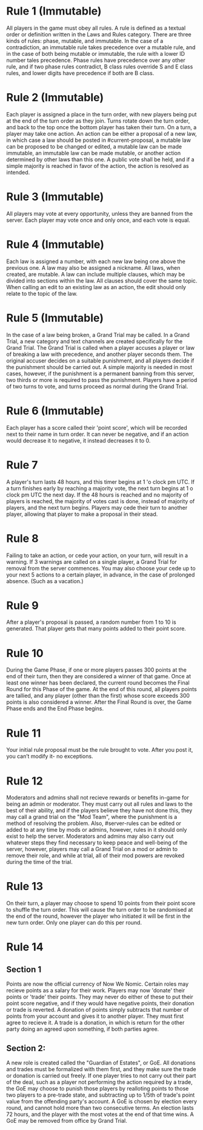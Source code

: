 # Rule 1 (Immutable)

All players in the game must obey all rules. A rule is defined as a
textual order or definition written in the Laws and Rules category.
There are three kinds of rules: phase, mutable, and immutable. In the
case of a contradiction, an immutable rule takes precedence over a
mutable rule, and in the case of both being mutable or immutable, the
rule with a lower ID number tales precedence. Phase rules have
precedence over any other rule, and if two phase rules contradict, B
class rules override S and E class rules, and lower digits have
precedence if both are B class.

# Rule 2 (Immutable)

Each player is assigned a place in the turn order, with new players
being put at the end of the turn order as they join. Turns rotate down
the turn order, and back to the top once the bottom player has taken
their turn. On a turn, a player may take one action. An action can be
either a proposal of a new law, in which case a law should be posted in
\#current-proposal, a mutable law can be proposed to be changed or
edited, a mutable law can be made immutable, an immutable law can be
made mutable, or another action determined by other laws than this one.
A public vote shall be held, and if a simple majority is reached in
favor of the action, the action is resolved as intended.

# Rule 3 (Immutable)

All players may vote at every opportunity, unless they are banned from
the server. Each player may vote once and only once, and each vote is
equal.

# Rule 4 (Immutable)

Each law is assigned a number, with each new law being one above the
previous one. A law may also be assigned a nickname. All laws, when
created, are mutable. A law can include multiple clauses, which may be
divided into sections within the law. All clauses should cover the same
topic. When calling an edit to an existing law as an action, the edit
should only relate to the topic of the law.

# Rule 5 (Immutable)

In the case of a law being broken, a Grand Trial may be called. In a
Grand Trial, a new category and text channels are created specifically
for the Grand Trial. The Grand Trial is called when a player accuses a
player or law of breaking a law with precedence, and another player
seconds them. The original accuser decides on a suitable punishment,
and all players decide if the punishment should be carried out. A simple
majority is needed in most cases, however, if the punishment is a
permanent banning from this server, two thirds or more is required to
pass the punishment. Players have a period of two turns to vote, and
turns proceed as normal during the Grand Trial.

# Rule 6 (Immutable)

Each player has a score called their 'point score', which will be
recorded next to their name in turn order. It can never be negative, and
if an action would  decrease it to negative, it instead decreases it to
0.

# Rule 7

A player's turn lasts 48 hours, and this timer begins at 1 'o clock pm
UTC. If a turn finishes early by reaching a majority vote, the next turn
begins at 1 o clock pm UTC the next day. If the 48 hours is reached and
no majority of players is reached, the majority of votes cast is done,
instead of majority of players, and the next turn begins. Players may
cede their turn to another player, allowing that player to make a
proposal in their stead.

# Rule 8

Failing to take an action, or cede your action, on your turn, will
result in a warning. If 3 warnings are called on a single player, a
Grand Trial for removal from the server commences. You may also choose
your cede up to your next 5 actions to a certain player, in advance,
in the case of prolonged absence. (Such as a vacation.)

# Rule 9

After a player's proposal is passed, a random number from 1 to 10 is
generated. That player gets that many points added to their point score.

# Rule 10

During the Game Phase, if one or more players passes 300 points at the
end of their turn, then they are considered a winner of that game. Once
at least one winner has been declared, the current round becomes the
Final Round for this Phase of the game. At the end of this round, all
players points are tallied, and any player (other than the first) whose
score exceeds 300 points is also considered a winner. After the Final
Round is over, the Game Phase ends and the End Phase begins.

# Rule 11

Your initial rule proposal must be the rule brought to vote. After you
post it, you can’t modify it- no exceptions.

# Rule 12

Moderators and admins shall not recieve rewards or benefits in-game for
being an admin or moderator. They must carry out all rules and laws to
the best of their ability, and if the players believe they have not done
this, they may call a grand trial on the "Mod Team", where the
punishment is a method of resolving the problem. Also, \#server-rules
can be edited or added to at any time by mods or admins, however, rules
in it should only exist to help the server. Moderators and admins may
also carry out whatever steps they find necessary to keep peace and
well-being of the server, however, players may call a Grand Trial on a
mod or admin to remove their role, and while at trial, all of their mod
powers are revoked during the time of the trial.

# Rule 13

On their turn, a player may choose to spend 10 points from their point
score to shuffle the turn order. This will cause the turn order to be
randomised at the end of the round, however the player who initiated it
will be first in the new turn order. Only one player can do this per
round.

# Rule 14

## Section 1

Points are now the official currency of Now We Nomic. Certain roles may
recieve points as a salary for their work. Players may now 'donate'
their points or 'trade' their points. They may never do either of these
to put their point score negative, and if they would have negative
points, their donation or trade is reverted. A donation of points simply
subtracts that number of points from your account and gives it to
another player. They must first agree to recieve it. A trade is a
donation, in which is return for the other party doing an agreed upon
something, if both parties agree.

## Section 2:

A new role is created called the "Guardian of Estates", or GoE. All
donations and trades must be formalized with them first, and they make
sure the trade or donation is carried out freely. If one player tries to
not carry out their part of the deal, such as a player not performing
the action required by a trade, the GoE may choose to punish those
players by realloting points to those two players to a pre-trade state,
and subtracting up to 1/5th of trade's point value from the offending
party's account. A GoE is chosen by election every round, and cannot
hold more than two consecutive terms. An election lasts 72 hours, and
the player with the most votes at the end of that time wins. A GoE may
be removed from office by Grand Trial. 